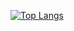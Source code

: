 <!--[![Les Stats GitHub de Anurag](https://github-readme-stats.vercel.app/api?username=caillotantoine)](https://github.com/anuraghazra/github-readme-stats)-->

[![Top Langs](https://github-readme-stats.vercel.app/api/top-langs/?username=caillotantoine)](https://github.com/anuraghazra/github-readme-stats)
<!--
**caillotantoine/caillotantoine** is a ✨ _special_ ✨ repository because its `README.md` (this file) appears on your GitHub profile.

Here are some ideas to get you started:

- 🔭 I’m currently working on ...
- 🌱 I’m currently learning ...
- 👯 I’m looking to collaborate on ...
- 🤔 I’m looking for help with ...
- 💬 Ask me about ...
- 📫 How to reach me: ...
- 😄 Pronouns: ...
- ⚡ Fun fact: ...
-->
